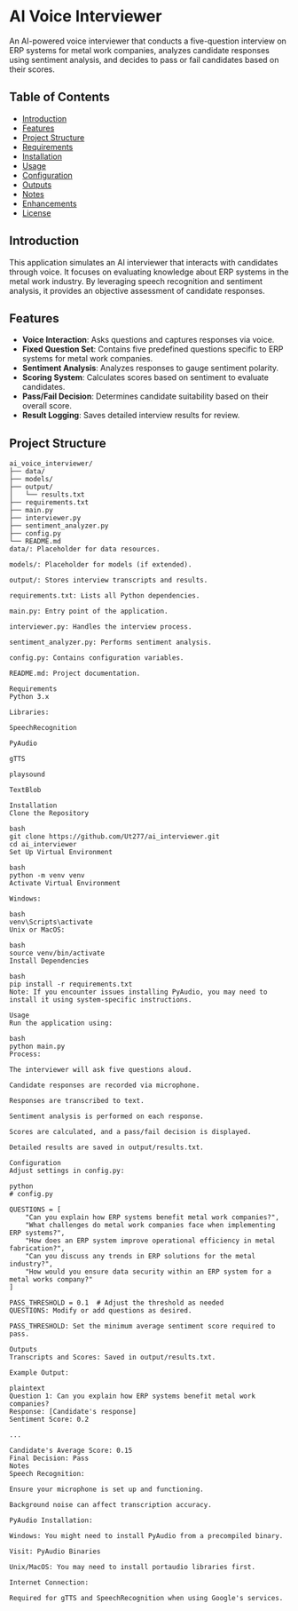 # AI Voice Interviewer

An AI-powered voice interviewer that conducts a five-question interview on ERP systems for metal work companies, analyzes candidate responses using sentiment analysis, and decides to pass or fail candidates based on their scores.

## Table of Contents

- [Introduction](#introduction)
- [Features](#features)
- [Project Structure](#project-structure)
- [Requirements](#requirements)
- [Installation](#installation)
- [Usage](#usage)
- [Configuration](#configuration)
- [Outputs](#outputs)
- [Notes](#notes)
- [Enhancements](#enhancements)
- [License](#license)

## Introduction

This application simulates an AI interviewer that interacts with candidates through voice. It focuses on evaluating knowledge about ERP systems in the metal work industry. By leveraging speech recognition and sentiment analysis, it provides an objective assessment of candidate responses.

## Features

- **Voice Interaction**: Asks questions and captures responses via voice.
- **Fixed Question Set**: Contains five predefined questions specific to ERP systems for metal work companies.
- **Sentiment Analysis**: Analyzes responses to gauge sentiment polarity.
- **Scoring System**: Calculates scores based on sentiment to evaluate candidates.
- **Pass/Fail Decision**: Determines candidate suitability based on their overall score.
- **Result Logging**: Saves detailed interview results for review.

## Project Structure

```plaintext
ai_voice_interviewer/
├── data/
├── models/
├── output/
│   └── results.txt
├── requirements.txt
├── main.py
├── interviewer.py
├── sentiment_analyzer.py
├── config.py
└── README.md
data/: Placeholder for data resources.

models/: Placeholder for models (if extended).

output/: Stores interview transcripts and results.

requirements.txt: Lists all Python dependencies.

main.py: Entry point of the application.

interviewer.py: Handles the interview process.

sentiment_analyzer.py: Performs sentiment analysis.

config.py: Contains configuration variables.

README.md: Project documentation.

Requirements
Python 3.x

Libraries:

SpeechRecognition

PyAudio

gTTS

playsound

TextBlob

Installation
Clone the Repository

bash
git clone https://github.com/Ut277/ai_interviewer.git
cd ai_interviewer
Set Up Virtual Environment

bash
python -m venv venv
Activate Virtual Environment

Windows:

bash
venv\Scripts\activate
Unix or MacOS:

bash
source venv/bin/activate
Install Dependencies

bash
pip install -r requirements.txt
Note: If you encounter issues installing PyAudio, you may need to install it using system-specific instructions.

Usage
Run the application using:

bash
python main.py
Process:

The interviewer will ask five questions aloud.

Candidate responses are recorded via microphone.

Responses are transcribed to text.

Sentiment analysis is performed on each response.

Scores are calculated, and a pass/fail decision is displayed.

Detailed results are saved in output/results.txt.

Configuration
Adjust settings in config.py:

python
# config.py

QUESTIONS = [
    "Can you explain how ERP systems benefit metal work companies?",
    "What challenges do metal work companies face when implementing ERP systems?",
    "How does an ERP system improve operational efficiency in metal fabrication?",
    "Can you discuss any trends in ERP solutions for the metal industry?",
    "How would you ensure data security within an ERP system for a metal works company?"
]

PASS_THRESHOLD = 0.1  # Adjust the threshold as needed
QUESTIONS: Modify or add questions as desired.

PASS_THRESHOLD: Set the minimum average sentiment score required to pass.

Outputs
Transcripts and Scores: Saved in output/results.txt.

Example Output:

plaintext
Question 1: Can you explain how ERP systems benefit metal work companies?
Response: [Candidate's response]
Sentiment Score: 0.2

...

Candidate's Average Score: 0.15
Final Decision: Pass
Notes
Speech Recognition:

Ensure your microphone is set up and functioning.

Background noise can affect transcription accuracy.

PyAudio Installation:

Windows: You might need to install PyAudio from a precompiled binary.

Visit: PyAudio Binaries

Unix/MacOS: You may need to install portaudio libraries first.

Internet Connection:

Required for gTTS and SpeechRecognition when using Google's services.
